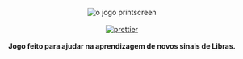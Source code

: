 <p align="center">
  <img src="https://i.imgur.com/jFUNEjT.png" alt="o jogo printscreen">
  <br />
  <br />
  <a href="https://github.com/prettier/prettier"><img src="https://img.shields.io/badge/code_style-prettier-ff69b4.svg" alt="prettier"></a>
  <br />
  <br />
  <strong>Jogo feito para ajudar na aprendizagem de novos sinais de Libras.</strong>
</p>
